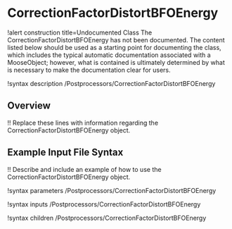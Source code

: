 # CorrectionFactorDistortBFOEnergy

!alert construction title=Undocumented Class
The CorrectionFactorDistortBFOEnergy has not been documented. The content listed below should be used as a starting point for
documenting the class, which includes the typical automatic documentation associated with a
MooseObject; however, what is contained is ultimately determined by what is necessary to make the
documentation clear for users.

!syntax description /Postprocessors/CorrectionFactorDistortBFOEnergy

## Overview

!! Replace these lines with information regarding the CorrectionFactorDistortBFOEnergy object.

## Example Input File Syntax

!! Describe and include an example of how to use the CorrectionFactorDistortBFOEnergy object.

!syntax parameters /Postprocessors/CorrectionFactorDistortBFOEnergy

!syntax inputs /Postprocessors/CorrectionFactorDistortBFOEnergy

!syntax children /Postprocessors/CorrectionFactorDistortBFOEnergy
